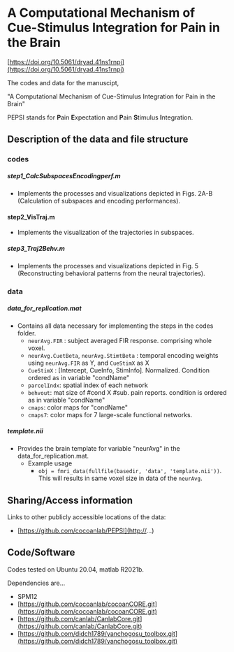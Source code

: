 # A Computational Mechanism of Cue-Stimulus Integration for Pain in the Brain

[https://doi.org/10.5061/dryad.41ns1rnpj](https://doi.org/10.5061/dryad.41ns1rnpj)

The codes and data for the manuscipt,

"A Computational Mechanism of Cue-Stimulus Integration for Pain in the Brain"

PEPSI stands for **P**ain **E**xpectation and **P**ain **S**timulus **I**ntegration.

## Description of the data and file structure

### codes

##### step1\_CalcSubspacesEncodingperf.m

* Implements the processes and visualizations depicted in Figs. 2A-B (Calculation of subspaces and encoding performances).

#### step2\_VisTraj.m

* Implements the visualization of the trajectories in subspaces.

##### step3\_Traj2Behv.m

* Implements the processes and visualizations depicted in Fig. 5 (Reconstructing behavioral patterns from the neural trajectories).

### data

##### data\_for\_replication.mat

* Contains all data necessary for implementing the steps in the codes folder.
  * `neurAvg.FIR`       : subject averaged FIR response. comprising whole voxel.
  * `neurAvg.CuetBeta`, `neurAvg.StimtBeta`       : temporal encoding weights using `neurAvg.FIR` as Y, and `CueStimX` as X
  * `CueStimX`      : [Intercept, CueInfo, StimInfo]. Normalized. Condition ordered as in      variable "condName"
  * `parcelIndx`: spatial index of each network
  * `behvout`: mat size of #cond X #sub. pain reports. condition is ordered as in variable "condName"
  * `cmaps`: color maps for "condName"
  * `cmaps7`: color maps for 7 large-scale functional networks. 

##### template.nii

* Provides the brain template for variable "neurAvg" in the data_for_replication.mat.
  * Example usage
    * `obj = fmri_data(fullfile(basedir, 'data', 'template.nii'))`. This will results in same voxel size in data of the `neurAvg`.

## Sharing/Access information

Links to other publicly accessible locations of the data:

* [https://github.com/cocoanlab/PEPSI](http://...)

## Code/Software

Codes tested on Ubuntu 20.04, matlab R2021b.

Dependencies are...

* SPM12
* [https://github.com/cocoanlab/cocoanCORE.git](https://github.com/cocoanlab/cocoanCORE.git)
* [https://github.com/canlab/CanlabCore.git](https://github.com/canlab/CanlabCore.git)
* [https://github.com/didch1789/yanchogosu_toolbox.git](https://github.com/didch1789/yanchogosu_toolbox.git)

